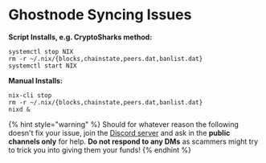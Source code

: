 # Ghostnode Syncing Issues

**Script Installs, e.g. CryptoSharks method:**

```text
systemctl stop NIX
rm -r ~/.nix/{blocks,chainstate,peers.dat,banlist.dat}
systemctl start NIX
```

 **Manual Installs:**

```text
nix-cli stop
rm -r ~/.nix/{blocks,chainstate,peers.dat,banlist.dat}
nixd &
```



{% hint style="warning" %}
Should for whatever reason the following doesn't fix your issue, join the [Discord server](https://discordapp.com/invite/HGuvDTW) and ask in the **public channels only** for help. **Do not respond to any DMs** as scammers might try to trick you into giving them your funds!
{% endhint %}

